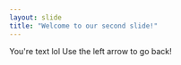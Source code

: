 ```yaml
---
layout: slide
title: "Welcome to our second slide!"
---
```

You're text lol
Use the left arrow to go back!
